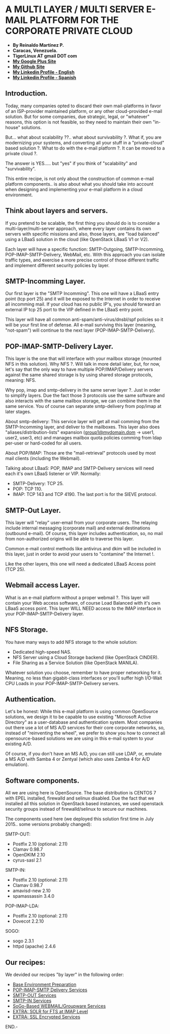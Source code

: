 # A MULTI LAYER / MULTI SERVER E-MAIL PLATFORM FOR THE CORPORATE PRIVATE CLOUD

- **By Reinaldo Martínez P.**
- **Caracas, Venezuela.**
- **TigerLinux AT gmail DOT com**
- **[My Google Plus Site](https://plus.google.com/+ReinaldoMartinez)**
- **[My Github Site](https://github.com/tigerlinux)**
- **[My Linkedin Profile - English](https://ve.linkedin.com/in/tigerlinux/en)**
- **[My Linkedin Profile - Spanish](https://ve.linkedin.com/in/tigerlinux/es)**


## Introduction.

Today, many companies opted to discard their own mail-platforms in favor of an ISP-provider maintained platform, or any other cloud-provided e-mail solution. But for some companies, due strategic, legal, or "whatever" reasons, this option is not feasible, so they need to maintain their own "in-house" solutions.

But... what about scalability ??.. what about survivability ?. What if, you are modernizing your systems, and converting all your stuff in a "private-cloud" based solution ?. What to do with the e-mail platform ?. It can be moved to a private cloud ?.

The answer is YES..... but "yes" if you think of "scalability" and "survivability".

This entire recipe, is not only about the construction of common e-mail platform components.. is also about what you should take into account when designing and implementing your e-mail platform in a cloud environment.


## Think about layers and servers.

If you pretend to be scalable, the first thing you should do is to consider a multi-layer/multi-server approach, where every layer contains its own servers with specific missions and also, those layers, are "load balanced" using a LBaaS solution in the cloud (like OpenStack LBaaS V1 or V2).

Each layer will have a specific function: SMTP-Outgoing, SMTP-Incomming, POP-IMAP-SMTP-Delivery, WebMail, etc. With this approach you can isolate traffic types, and exercise a more precise control of those different traffic and implement different security policies by layer.


## SMTP-Incomming Layer.

Our first layer is the "SMTP Incomming". This one will have a LBaaS entry point (tcp port 25) and it will be exposed to the Internet in order to receive all incomming mail. If your cloud has no public IP's, you should forward an external IP tcp 25 port to the VIP defined in the LBaaS entry point.

This layer will have all common anti-spam/anti-virus/dnsbl/spf policies so it will be your first line of defense. All e-mail surviving this layer (meaning, "not-spam") will continue to the next layer (POP-IMAP-SMTP-Delivery).


## POP-IMAP-SMTP-Delivery Layer.

This layer is the one that will interface with your mailbox storage (mounted NFS in this solution). Why NFS ?. Will talk in more detail later, but, for now, let's say that the only way to have multiple POP/IMAP/Delivery servers against the same shared storage is by using shared storage protocols, meaning: NFS.

Why pop, imap and smtp-delivery in the same server layer ?. Just in order to simplify layers. Due the fact those 3 protocols use the same software and also interacts with the same mailbox storage, we can combine them in the same service. You of course can separate smtp-delivery from pop/imap at later stages.

About smtp-delivery: This service layer will get all mail comming from the SMTP-Incomming layer, and deliver to the mailboxes. This layer also does "aliases/distribution-lists" expansion (group1@mydomain.dom -> user1, user2, user3, etc) and manages mailbox quota policies comming from ldap per-user or hard-coded for all users.

About POP/IMAP: Those are the "mail-retrieval" protocols used by most mail clients (including the Webmail).

Talking about LBaaS: POP, IMAP and SMTP-Delivery services will need each it's own LBaaS listener or VIP. Normally:

* SMTP-Delivery: TCP 25.
* POP: TCP 110.
* IMAP: TCP 143 and TCP 4190. The last port is for the SIEVE protocol.


## SMTP-Out Layer.

This layer will "relay" user-email from your corporate users. The relaying include internal messaging (corporate mail) and external destinations (outbound e-mail). Of course, this layer includes authentication, so, no mail from non-authorized origins will be able to traverse this layer.

Common e-mail control methods like antivirus and dkim will be included in this layer, just in order to avoid your users to "contamine" the Internet !.

Like the other layers, this one will need a dedicated LBaaS Access point (TCP 25).


## Webmail access Layer.

What is an e-mail platform without a proper webmail ?. This layer will contain your Web access software, of course Load Balanced with it's own LBaaS access point. This layer WILL NEED access to the IMAP interface in your POP-IMAP-SMTP-Delivery layer.


## NFS Storage.

You have many ways to add NFS storage to the whole solution:

* Dedicated high-speed NAS.
* NFS Server using a Cloud Storage backend (like OpenStack CINDER).
* File Sharing as a Service Solution (like OpenStack MANILA).

Whatever solution you choose, remember to have proper networking for it. Meaning, no less than gigabit-class interfaces or you'll suffer high I/O-Wait CPU Loads in your POP-IMAP-SMTP-Delivery servers.


## Authentication.

Let's be honest: While this e-mail platform is using common OpenSource solutions, we design it to be capable to use existing "Microsoft Active Directory" as a user-database and authentication system. Most companies out there use a lot of MS A/D services for their core corporate networks, so, instead of "reinventing the wheel", we prefer to show you how to connect all opensource-based solutions we are using in this e-mail system to your existing A/D.

Of course, if you don't have an MS A/D, you can still use LDAP, or, emulate a MS A/D with Samba 4 or Zentyal (which also uses Zamba 4 for A/D emulation).


## Software components.

All we are using here is OpenSource. The base distribution is CENTOS 7 with EPEL installed, firewalld and selinux disabled. Due the fact that we installed all this solution in OpenStack based instances, we used openstack security groups instead of firewalld/selinux to secure our machines.

The components used here (we deployed this solution first time in July 2015.. some versions probably changed):

SMTP-OUT:

- Postfix 2.10 (optional: 2.11)
- Clamav 0.98.7
- OpenDKIM 2.10
- cyrus-sasl 2.1

SMTP-IN:

- Postfix 2.10 (optional: 2.11)
- Clamav 0.98.7
- amavisd-new 2.10
- spamassassin 3.4.0

POP-IMAP-LDA:

- Postfix 2.10 (optional: 2.11)
- Dovecot 2.2.10

SOGO:

- sogo 2.3.1
- httpd (apache) 2.4.6


## Our recipes:

We devided our recipes "by layer" in the following order:

* [Base Environment Preparation](https://github.com/tigerlinux/tigerlinux-extra-recipes/blob/master/recipes/ispapps/multi-layer-multi-server-email-platform/00-Base-preparation.md)
* [POP-IMAP-SMTP Delivery Services](https://github.com/tigerlinux/tigerlinux-extra-recipes/blob/master/recipes/ispapps/multi-layer-multi-server-email-platform/01-POP-IMAP-LDA-Layer.md)
* [SMTP-OUT Services](https://github.com/tigerlinux/tigerlinux-extra-recipes/blob/master/recipes/ispapps/multi-layer-multi-server-email-platform/02-SMTP-OUT-Layer.md)
* [SMTP-IN Services](https://github.com/tigerlinux/tigerlinux-extra-recipes/blob/master/recipes/ispapps/multi-layer-multi-server-email-platform/03-SMTP-IN-Layer.md)
* [SoGo-Based WEBMAIL/Groupware Services](https://github.com/tigerlinux/tigerlinux-extra-recipes/blob/master/recipes/ispapps/multi-layer-multi-server-email-platform/04-SOGO-Webmail-Layer.md)
* [EXTRA: SOLR for FTS at IMAP Level](https://github.com/tigerlinux/tigerlinux-extra-recipes/blob/master/recipes/ispapps/multi-layer-multi-server-email-platform/05-EXTRA-SOLR-FTS.md)
* [EXTRA: SSL Encrypted Services](https://github.com/tigerlinux/tigerlinux-extra-recipes/blob/master/recipes/ispapps/multi-layer-multi-server-email-platform/06-EXTRA-SSL-Services.md)

END.-
